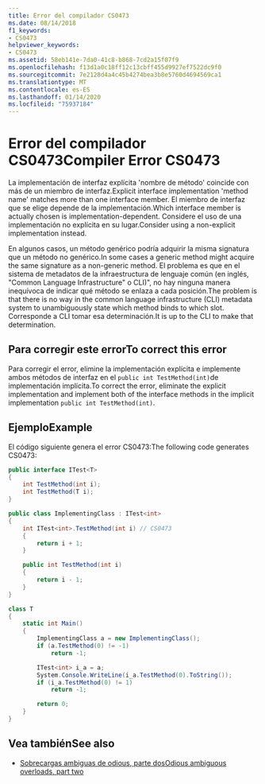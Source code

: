 ```yaml
---
title: Error del compilador CS0473
ms.date: 08/14/2018
f1_keywords:
- CS0473
helpviewer_keywords:
- CS0473
ms.assetid: 58eb141e-7da0-41c8-b868-7cd2a15f07f9
ms.openlocfilehash: f13d1a0c18ff12c13cbff455d9927ef7522dc9f0
ms.sourcegitcommit: 7e2128d4a4c45b4274bea3b8e5760d4694569ca1
ms.translationtype: MT
ms.contentlocale: es-ES
ms.lasthandoff: 01/14/2020
ms.locfileid: "75937184"
---
```

# <a name="compiler-error-cs0473"></a><span data-ttu-id="4a582-102">Error del compilador CS0473</span><span class="sxs-lookup"><span data-stu-id="4a582-102">Compiler Error CS0473</span></span>

<span data-ttu-id="4a582-103">La implementación de interfaz explícita 'nombre de método' coincide con más de un miembro de interfaz.</span><span class="sxs-lookup"><span data-stu-id="4a582-103">Explicit interface implementation 'method name' matches more than one interface member.</span></span> <span data-ttu-id="4a582-104">El miembro de interfaz que se elige depende de la implementación.</span><span class="sxs-lookup"><span data-stu-id="4a582-104">Which interface member is actually chosen is implementation-dependent.</span></span> <span data-ttu-id="4a582-105">Considere el uso de una implementación no explícita en su lugar.</span><span class="sxs-lookup"><span data-stu-id="4a582-105">Consider using a non-explicit implementation instead.</span></span>

<span data-ttu-id="4a582-106">En algunos casos, un método genérico podría adquirir la misma signatura que un método no genérico.</span><span class="sxs-lookup"><span data-stu-id="4a582-106">In some cases a generic method might acquire the same signature as a non-generic method.</span></span> <span data-ttu-id="4a582-107">El problema es que en el sistema de metadatos de la infraestructura de lenguaje común (en inglés, "Common Language Infrastructure" o CLI)", no hay ninguna manera inequívoca de indicar qué método se enlaza a cada posición.</span><span class="sxs-lookup"><span data-stu-id="4a582-107">The problem is that there is no way in the common language infrastructure (CLI) metadata system to unambiguously state which method binds to which slot.</span></span> <span data-ttu-id="4a582-108">Corresponde a CLI tomar esa determinación.</span><span class="sxs-lookup"><span data-stu-id="4a582-108">It is up to the CLI to make that determination.</span></span>

## <a name="to-correct-this-error"></a><span data-ttu-id="4a582-109">Para corregir este error</span><span class="sxs-lookup"><span data-stu-id="4a582-109">To correct this error</span></span>

<span data-ttu-id="4a582-110">Para corregir el error, elimine la implementación explícita e implemente ambos métodos de interfaz en el `public int TestMethod(int)`de implementación implícita.</span><span class="sxs-lookup"><span data-stu-id="4a582-110">To correct the error, eliminate the explicit implementation and implement both of the interface methods in the implicit implementation `public int TestMethod(int)`.</span></span>

## <a name="example"></a><span data-ttu-id="4a582-111">Ejemplo</span><span class="sxs-lookup"><span data-stu-id="4a582-111">Example</span></span>

<span data-ttu-id="4a582-112">El código siguiente genera el error CS0473:</span><span class="sxs-lookup"><span data-stu-id="4a582-112">The following code generates CS0473:</span></span>

```csharp
public interface ITest<T>
{
    int TestMethod(int i);
    int TestMethod(T i);
}

public class ImplementingClass : ITest<int>
{
    int ITest<int>.TestMethod(int i) // CS0473
    {
        return i + 1;
    }

    public int TestMethod(int i)
    {
        return i - 1;
    }
}

class T
{
    static int Main()
    {
        ImplementingClass a = new ImplementingClass();
        if (a.TestMethod(0) != -1)
            return -1;

        ITest<int> i_a = a;
        System.Console.WriteLine(i_a.TestMethod(0).ToString());
        if (i_a.TestMethod(0) != 1)
            return -1;

        return 0;
    }
}
```

## <a name="see-also"></a><span data-ttu-id="4a582-113">Vea también</span><span class="sxs-lookup"><span data-stu-id="4a582-113">See also</span></span>

- [<span data-ttu-id="4a582-114">Sobrecargas ambiguas de odious, parte dos</span><span class="sxs-lookup"><span data-stu-id="4a582-114">Odious ambiguous overloads, part two</span></span>](https://docs.microsoft.com/archive/blogs/ericlippert/odious-ambiguous-overloads-part-two)
